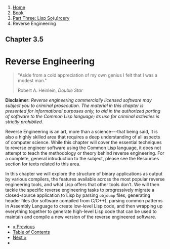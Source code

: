 <ol class="breadcrumb">
  <li><a href="/">Home</a></li>
  <li><a href="/book/">Book</a></li>
  <li><a href="/book/3-0-0-overview/">Part Three: Lisp So(u)rcery</a></li>
  <li class="active">Reverse Engineering</li>
</ol>

## Chapter 3.5

# Reverse Engineering

> "Aside from a cold appreciation of my own genius I felt that I was a modest man."
> <footer>Robert A. Heinlein, <em>Double Star</em></footer>

**Disclaimer:** *Reverse engineering commercially licensed software may subject you to criminal prosecution. The material in this chapter is presented for informational purposes only, to aid in the authorized porting of software to the Common Lisp language; its use for criminal activities is strictly prohibited.*

Reverse Engineering is an art, more than a science---that being said, it is also a highly skilled area that requires a deep understanding of all aspects of computer science.  While this chapter will cover the essential techniques to reverse engineer software using the Common Lisp language, it does not attempt to teach the methodology or theory behind reverse engineering.  For a complete, general introduction to the subject, please see the Resources section for texts related to this area.

In this chapter we will explore the structure of binary applications as output by various compilers, the features available across the most popular reverse engineering tools, and what Lisp offers that other tools don't.  We will then tackle the specific reverse engineering tasks to progressively migrate a closed-source application to Lisp by parsing `objdump` files, generating header files (for software compiled from C/C++), parsing common patterns in Assembly Language to create low-level Lisp code, and then wrapping up everything together to generate high-level Lisp code that can be used to maintain and compile a new version of the reverse engineered software.

<ul class="pager">
  <li class="previous"><a href="/book/3-04-0-system-utils/">&laquo; Previous</a></li>
  <li><a href="/book/">Table of Contents</a></li>
  <li class="next"><a href="/book/3-06-0-graphics/">Next &raquo;</a><li>
</ul>
